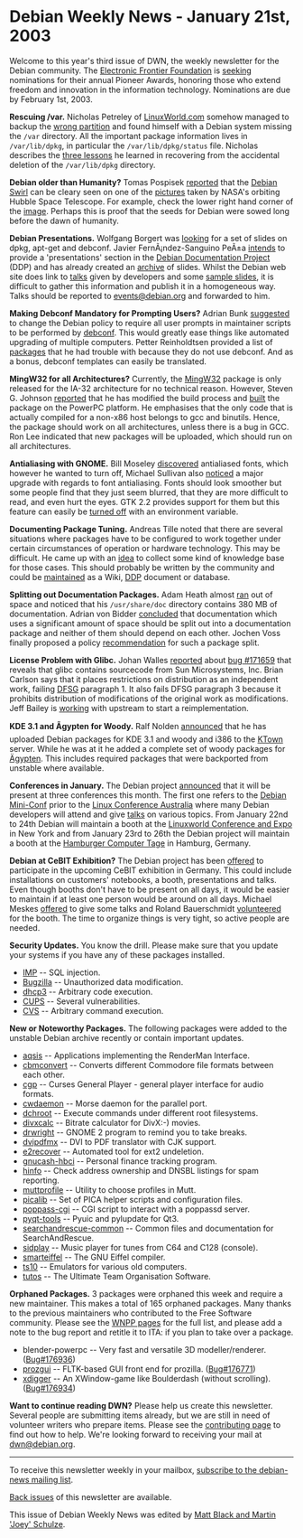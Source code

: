 
Debian Weekly News - January 21st, 2003
=======================================


Welcome to this year's third issue of DWN, the weekly newsletter for the
Debian community. The [Electronic Frontier
Foundation](http://www.eff.org/) is [seeking](http://www.eff.org/awards/pioneer.html) nominations for their annual Pioneer Awards, honoring those who
extend freedom and innovation in the information technology. Nominations are
due by February 1st, 2003.


**Rescuing /var.** Nicholas
Petreley of [LinuxWorld.com](http://www.linuxworld.com/) somehow
managed to backup the [wrong
partition](http://www.linuxworld.com/2003/0113.petreley.html) and found himself with a Debian system missing the
`/var` directory. All the important package information lives in
`/var/lib/dpkg`, in particular the
`/var/lib/dpkg/status` file. Nicholas describes the [three
lessons](http://www.linuxworld.com/2003/0113.petreley-p2.html) he learned in recovering from the accidental deletion of the
`/var/lib/dpkg` directory.


**Debian older than Humanity?** Tomas Pospisek [reported](https://lists.debian.org/debian-devel-0301/msg01114.html)
that the [Debian Swirl](https://www.debian.org/logos/) can be
cleary seen on one of the [pictures](http://hubblesite.org/newscenter/archive/1996/01/image)
taken by NASA's orbiting Hubble Space Telescope. For example, check the
lower right hand corner of the [image](http://imgsrc.hubblesite.org/hu/db/1996/01/images/e/formats/full_jpg.jpg).
Perhaps this is proof that the seeds for Debian were sowed long before the dawn
of humanity.


**Debian Presentations.** Wolfgang Borgert was [looking](https://lists.debian.org/debian-devel-0301/msg00991.html) for
a set of slides on dpkg, apt-get and debconf. Javier FernÃ¡ndez-Sanguino PeÃ±a
[intends](https://lists.debian.org/debian-devel-0301/msg01022.html)
to provide a 'presentations' section in the [Debian Documentation
Project](http://cvs.debian.org/ddp/?cvsroot=debian-doc) (DDP) and has already created an [archive](http://dat.etsit.upm.es/~jfs/debian/www/ddp/slides/) of
slides. Whilst the Debian web site does link to [talks](https://www.debian.org/events/talks) given by developers and
some [sample
slides](https://www.debian.org/events/materials/slides/), it is difficult to gather this information and publish it in a
homogeneous way. Talks should be reported to events@debian.org and forwarded
to him.


**Making Debconf Mandatory for Prompting Users?** Adrian
Bunk [suggested](https://lists.debian.org/debian-devel-0301/msg00949.html)
to change the Debian policy to require all user prompts in maintainer
scripts to be performed by [debconf](https://packages.debian.org/stable/admin/debconf).
This would greatly ease things like automated upgrading of multiple
computers. Petter Reinholdtsen provided a list of [packages](https://lists.debian.org/debian-devel-0301/msg00988.html)
that he had trouble with because they do not use debconf.
And as a bonus, debconf templates can easily be translated.


**MingW32 for all Architectures?** Currently, the [MingW32](https://packages.debian.org/unstable/devel/mingw32)
package is only released for the IA-32 architecture for no technical reason.
However, Steven G. Johnson [reported](https://lists.debian.org/debian-policy-0301/msg00182.html)
that he has modified the build process and [built](http://jdj.mit.edu/~stevenj/mingw32/) the package on the
PowerPC platform. He emphasises that the only code that is actually compiled
for a non-x86 host belongs to gcc and binutils. Hence, the package should
work on all architectures, unless there is a bug in GCC. Ron Lee indicated
that new packages will be uploaded, which should run on all architectures.


**Antialiasing with GNOME.** Bill Moseley [discovered](https://lists.debian.org/debian-user-0301/msg01826.html)
antialiased fonts, which however he wanted to turn off, Michael Sullivan also [noticed](https://lists.debian.org/debian-user-0301/msg01834.html) a
major upgrade with regards to font antialiasing. Fonts should look smoother
but some people find that they just seem blurred, that they are more difficult
to read, and even hurt the eyes. GTK 2.2 provides support for them but
this feature can easily be [turned off](https://lists.debian.org/debian-devel-0301/msg01152.html)
with an environment variable.


**Documenting Package Tuning.** Andreas Tille noted that there
are several situations where packages have to be configured to work together
under certain circumstances of operation or hardware technology. This may be
difficult. He came up with an [idea](https://lists.debian.org/debian-devel-0301/msg01164.html) to
collect some kind of knowledge base for those cases. This should probably be
written by the community and could be [maintained](https://lists.debian.org/debian-devel-0301/msg01353.html)
as a Wiki, [DDP](https://www.debian.org/doc/ddp) document or database.


**Splitting out Documentation Packages.** Adam Heath almost [ran](https://lists.debian.org/debian-policy-0301/msg00173.html) out of
space and noticed that his `/usr/share/doc` directory contains
380 MB of documentation. Adrian von Bidder [concluded](https://lists.debian.org/debian-policy-0301/msg00183.html)
that documentation which uses a significant amount of space should be split
out into a documentation package and neither of them should depend on each
other. Jochen Voss finally proposed a policy [recommendation](https://lists.debian.org/debian-policy-0301/msg00208.html) for such a package split.


**License Problem with Glibc.** Johan Walles [reported](https://lists.debian.org/debian-glibc-0301/msg00288.html)
about [bug #171659](https://bugs.debian.org/171659) that reveals that
glibc contains sourcecode from Sun Microsystems, Inc. Brian Carlson says that
it places restrictions on distribution as an independent work, failing [DFSG](https://www.debian.org/social_contract#guidelines) paragraph 1. It also fails DFSG paragraph 3
because it prohibits distribution of modifications of the original work as
modifications. Jeff Bailey is [working](https://lists.debian.org/debian-glibc-0301/msg00291.html)
with upstream to start a reimplementation.


**KDE 3.1 and Ãgypten for Woody.** Ralf Nolden [announced](https://lists.debian.org/debian-kde-0301/msg00485.html)
that he has uploaded Debian packages for KDE 3.1 and woody and i386 to the [KTown](http://ktown.kde.org/~nolden/kde/woody/) server. While he was
at it he added a complete set of woody packages for [Ägypten](http://www.gnupg.org/aegypten/). This includes required
packages that were backported from unstable where available.


**Conferences in January.** The Debian project [announced](https://www.debian.org/News/2003/20030119) that it will be present at
three conferences this month. The first one refers to the [Debian Mini-Conf](https://www.debian.org/events/2003/0120-linuxconf) prior to the [Linux Conference Australia](http://www.linux.conf.au/) where many
Debian developers will attend and give [talks](https://www.debconf.org/lca2003/schedule/) on various topics.
From January 22nd to 24th Debian will maintain a booth at the [Linuxworld Conference and Expo](https://www.debian.org/events/2003/0122-lwce-ny) in
New York and from January 23rd to 26th the Debian project will maintain a
booth at the [Hamburger Computer
Tage](https://www.debian.org/events/2003/0123-hct) in Hamburg, Germany.


**Debian at CeBIT Exhibition?** The Debian project has been [offered](https://lists.debian.org/debian-events-eu-0301/msg00018.html) to participate in the upcoming CeBIT exhibition in Germany. This
could include installations on customers' notebooks, a booth, presentations and
talks. Even though booths don't have to be present on all days, it would be
easier to maintain if at least one person would be around on all days.
Michael Meskes [offered](https://lists.debian.org/debian-events-eu-0301/msg00020.html) to give some talks and Roland Bauerschmidt [volunteered](https://lists.debian.org/debian-events-eu-0301/msg00019.html) for the booth. The time to organize things is very tight, so
active people are needed.


**Security Updates.** You know the drill. Please make sure
that you update your systems if you have any of these packages installed.


* [IMP](https://www.debian.org/security/2003/dsa-229) --
 SQL injection.
* [Bugzilla](https://www.debian.org/security/2003/dsa-230) --
 Unauthorized data modification.
* [dhcp3](https://www.debian.org/security/2003/dsa-231) --
 Arbitrary code execution.
* [CUPS](https://www.debian.org/security/2003/dsa-232) --
 Several vulnerabilities.
* [CVS](https://www.debian.org/security/2003/dsa-233) --
 Arbitrary command execution.


**New or Noteworthy Packages.** The following packages were
added to the unstable Debian archive recently or contain important updates.


* [aqsis](https://packages.debian.org/unstable/graphics/aqsis)
 -- Applications implementing the RenderMan Interface.
* [cbmconvert](https://packages.debian.org/unstable/otherosfs/cbmconvert)
 -- Converts different Commodore file formats between each other.
* [cgp](https://packages.debian.org/unstable/sound/cgp)
 -- Curses General Player - general player interface for audio formats.
* [cwdaemon](https://packages.debian.org/unstable/hamradio/cwdaemon)
 -- Morse daemon for the parallel port.
* [dchroot](https://packages.debian.org/unstable/admin/dchroot)
 -- Execute commands under different root filesystems.
* [divxcalc](https://packages.debian.org/unstable/utils/divxcalc)
 -- Bitrate calculator for DivX:-) movies.
* [drwright](https://packages.debian.org/unstable/x11/drwright)
 -- GNOME 2 program to remind you to take breaks.
* [dvipdfmx](https://packages.debian.org/unstable/tex/dvipdfmx)
 -- DVI to PDF translator with CJK support.
* [e2recover](https://packages.debian.org/unstable/admin/e2recover)
 -- Automated tool for ext2 undeletion.
* [gnucash-hbci](https://packages.debian.org/unstable/utils/gnucash-hbci)
 -- Personal finance tracking program.
* [hinfo](https://packages.debian.org/unstable/net/hinfo)
 -- Check address ownership and DNSBL listings for spam reporting.
* [muttprofile](https://packages.debian.org/unstable/mail/muttprofile)
 -- Utility to choose profiles in Mutt.
* [picalib](https://packages.debian.org/unstable/admin/picalib)
 -- Set of PICA helper scripts and configuration files.
* [poppass-cgi](https://packages.debian.org/unstable/web/poppass-cgi)
 -- CGI script to interact with a poppassd server.
* [pyqt-tools](https://packages.debian.org/unstable/interpreters/pyqt-tools)
 -- Pyuic and pylupdate for Qt3.
* [searchandrescue-common](https://packages.debian.org/unstable/games/searchandrescue-common)
 -- Common files and documentation for SearchAndRescue.
* [sidplay](https://packages.debian.org/unstable/sound/sidplay)
 -- Music player for tunes from C64 and C128 (console).
* [smarteiffel](https://packages.debian.org/unstable/devel/smarteiffel)
 -- The GNU Eiffel compiler.
* [ts10](https://packages.debian.org/unstable/otherosfs/ts10)
 -- Emulators for various old computers.
* [tutos](https://packages.debian.org/unstable/web/tutos)
 -- The Ultimate Team Organisation Software.


**Orphaned Packages.** 3 packages were orphaned this week and
require a new maintainer. This makes a total of 165 orphaned packages. Many
thanks to the previous maintainers who contributed to the Free Software
community. Please see the [WNPP pages](https://www.debian.org/devel/wnpp/) for
the full list, and please add a note to the bug report and retitle it to ITA:
if you plan to take over a package.


* blender-powerpc
 -- Very fast and versatile 3D modeller/renderer.
 ([Bug#176936](https://bugs.debian.org/176936))
* [prozgui](https://packages.debian.org/unstable/net/prozgui)
 -- FLTK-based GUI front end for prozilla.
 ([Bug#176771](https://bugs.debian.org/176771))
* [xdigger](https://packages.debian.org/unstable/games/xdigger)
 -- An XWindow-game like Boulderdash (without scrolling).
 ([Bug#176934](https://bugs.debian.org/176934))


**Want to continue reading DWN?** Please help us create this
newsletter. Several people are submitting items already, but we are
still in need of volunteer writers who prepare items.
Please see the [contributing
page](https://www.debian.org/News/weekly/contributing) to find out how to help. We're looking forward to receiving your
mail at [dwn@debian.org](mailto:dwn@debian.org).




---



 To receive this newsletter weekly in your mailbox, [subscribe to the debian-news mailing list](https://lists.debian.org/debian-news/).



[Back issues](https://www.debian.org/News/weekly/) of this newsletter are available.



This issue of Debian Weekly News was edited by [Matt Black and Martin 'Joey' Schulze](mailto:dwn@debian.org).




